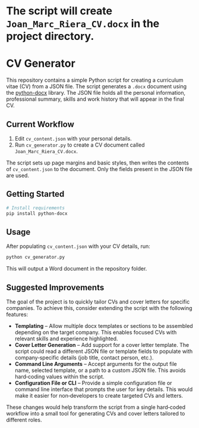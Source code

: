 The script will create `Joan_Marc_Riera_CV.docx` in the project directory.
=======
# CV Generator

This repository contains a simple Python script for creating a curriculum vitae (CV) from a JSON file. The script generates a `.docx` document using the [python-docx](https://python-docx.readthedocs.io/) library. The JSON file holds all the personal information, professional summary, skills and work history that will appear in the final CV.

## Current Workflow

1. Edit `cv_content.json` with your personal details.
2. Run `cv_generator.py` to create a CV document called `Joan_Marc_Riera_CV.docx`.

The script sets up page margins and basic styles, then writes the contents of `cv_content.json` to the document. Only the fields present in the JSON file are used.

## Getting Started

```bash
# Install requirements
pip install python-docx
```
## Usage

After populating `cv_content.json` with your CV details, run:

```bash
python cv_generator.py
```

This will output a Word document in the repository folder.

## Suggested Improvements

The goal of the project is to quickly tailor CVs and cover letters for specific companies. To achieve this, consider extending the script with the following features:

* **Templating** – Allow multiple docx templates or sections to be assembled depending on the target company. This enables focused CVs with relevant skills and experience highlighted.
* **Cover Letter Generation** – Add support for a cover letter template. The script could read a different JSON file or template fields to populate with company‑specific details (job title, contact person, etc.).
* **Command Line Arguments** – Accept arguments for the output file name, selected template, or a path to a custom JSON file. This avoids hard‑coding values within the script.
* **Configuration File or CLI** – Provide a simple configuration file or command line interface that prompts the user for key details. This would make it easier for non‑developers to create targeted CVs and letters.

These changes would help transform the script from a single hard‑coded workflow into a small tool for generating CVs and cover letters tailored to different roles.

